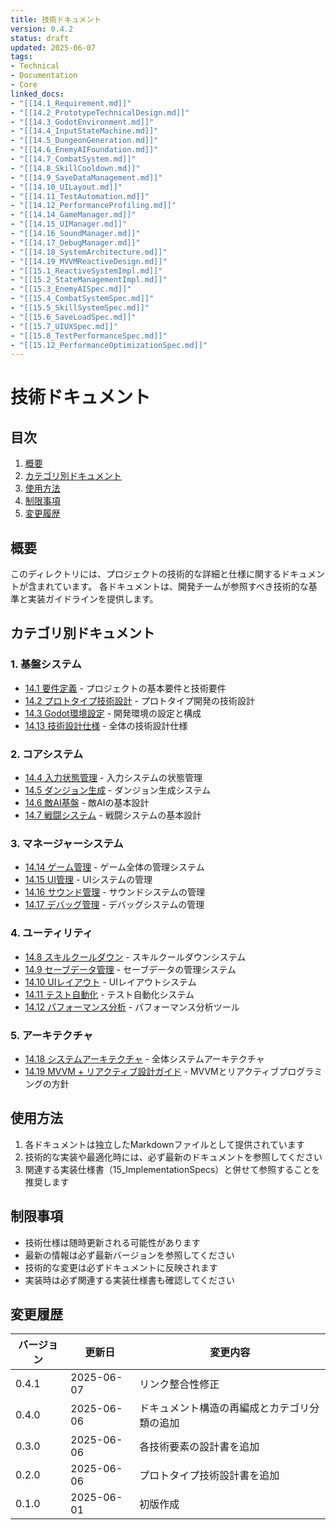 ```yaml
---
title: 技術ドキュメント
version: 0.4.2
status: draft
updated: 2025-06-07
tags:
- Technical
- Documentation
- Core
linked_docs:
- "[[14.1_Requirement.md]]"
- "[[14.2_PrototypeTechnicalDesign.md]]"
- "[[14.3_GodotEnvironment.md]]"
- "[[14.4_InputStateMachine.md]]"
- "[[14.5_DungeonGeneration.md]]"
- "[[14.6_EnemyAIFoundation.md]]"
- "[[14.7_CombatSystem.md]]"
- "[[14.8_SkillCooldown.md]]"
- "[[14.9_SaveDataManagement.md]]"
- "[[14.10_UILayout.md]]"
- "[[14.11_TestAutomation.md]]"
- "[[14.12_PerformanceProfiling.md]]"
- "[[14.14_GameManager.md]]"
- "[[14.15_UIManager.md]]"
- "[[14.16_SoundManager.md]]"
- "[[14.17_DebugManager.md]]"
- "[[14.18_SystemArchitecture.md]]"
- "[[14.19_MVVMReactiveDesign.md]]"
- "[[15.1_ReactiveSystemImpl.md]]"
- "[[15.2_StateManagementImpl.md]]"
- "[[15.3_EnemyAISpec.md]]"
- "[[15.4_CombatSystemSpec.md]]"
- "[[15.5_SkillSystemSpec.md]]"
- "[[15.6_SaveLoadSpec.md]]"
- "[[15.7_UIUXSpec.md]]"
- "[[15.8_TestPerformanceSpec.md]]"
- "[[15.12_PerformanceOptimizationSpec.md]]"
---
```


# 技術ドキュメント

## 目次

1. [概要](#概要)
2. [カテゴリ別ドキュメント](#カテゴリ別ドキュメント)
3. [使用方法](#使用方法)
4. [制限事項](#制限事項)
5. [変更履歴](#変更履歴)

## 概要

このディレクトリには、プロジェクトの技術的な詳細と仕様に関するドキュメントが含まれています。
各ドキュメントは、開発チームが参照すべき技術的な基準と実装ガイドラインを提供します。

## カテゴリ別ドキュメント

### 1. 基盤システム
- [14.1 要件定義](14.1_Requirement.md) - プロジェクトの基本要件と技術要件
- [14.2 プロトタイプ技術設計](14.2_PrototypeTechnicalDesign.md) - プロトタイプ開発の技術設計
- [14.3 Godot環境設定](14.3_GodotEnvironment.md) - 開発環境の設定と構成
- [14.13 技術設計仕様](14.13_TechnicalDesignSpec.md) - 全体の技術設計仕様

### 2. コアシステム
- [14.4 入力状態管理](14.4_InputStateMachine.md) - 入力システムの状態管理
- [14.5 ダンジョン生成](14.5_DungeonGeneration.md) - ダンジョン生成システム
- [14.6 敵AI基盤](14.6_EnemyAIFoundation.md) - 敵AIの基本設計
- [14.7 戦闘システム](14.7_CombatSystem.md) - 戦闘システムの基本設計

### 3. マネージャーシステム
- [14.14 ゲーム管理](14.14_GameManager.md) - ゲーム全体の管理システム
- [14.15 UI管理](14.15_UIManager.md) - UIシステムの管理
- [14.16 サウンド管理](14.16_SoundManager.md) - サウンドシステムの管理
- [14.17 デバッグ管理](14.17_DebugManager.md) - デバッグシステムの管理

### 4. ユーティリティ
- [14.8 スキルクールダウン](14.8_SkillCooldown.md) - スキルクールダウンシステム
- [14.9 セーブデータ管理](14.9_SaveDataManagement.md) - セーブデータの管理システム
- [14.10 UIレイアウト](14.10_UILayout.md) - UIレイアウトシステム
- [14.11 テスト自動化](14.11_TestAutomation.md) - テスト自動化システム
- [14.12 パフォーマンス分析](14.12_PerformanceProfiling.md) - パフォーマンス分析ツール

### 5. アーキテクチャ
- [14.18 システムアーキテクチャ](14.18_SystemArchitecture.md) - 全体システムアーキテクチャ
- [14.19 MVVM + リアクティブ設計ガイド](14.19_MVVMReactiveDesign.md) - MVVMとリアクティブプログラミングの方針

## 使用方法

1. 各ドキュメントは独立したMarkdownファイルとして提供されています
2. 技術的な実装や最適化時には、必ず最新のドキュメントを参照してください
3. 関連する実装仕様書（15_ImplementationSpecs）と併せて参照することを推奨します

## 制限事項

- 技術仕様は随時更新される可能性があります
- 最新の情報は必ず最新バージョンを参照してください
- 技術的な変更は必ずドキュメントに反映されます
- 実装時は必ず関連する実装仕様書も確認してください

## 変更履歴

| バージョン | 更新日     | 変更内容 |
| ---------- | ---------- | -------- |
| 0.4.1 | 2025-06-07 | リンク整合性修正         |
| 0.4.0      | 2025-06-06 | ドキュメント構造の再編成とカテゴリ分類の追加 |
| 0.3.0      | 2025-06-06 | 各技術要素の設計書を追加 |
| 0.2.0      | 2025-06-06 | プロトタイプ技術設計書を追加 |
| 0.1.0      | 2025-06-01 | 初版作成 |
